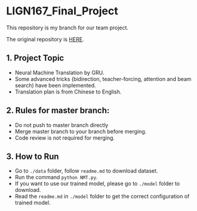 # LIGN167_Final_Project

This repository is my branch for our team project.

The original repository is [HERE](https://github.com/YuShen1116/LIGN167_Final_Project).

## 1. Project Topic
* Neural Machine Translation by GRU.
* Some advanced tricks (bidirection, teacher-forcing, attention and beam search) have been implemented.
* Translation plan is from Chinese to English.
    
## 2. Rules for master branch:
* Do not push to master branch directly
* Merge master branch to your branch before merging.
* Code review is not required for merging.

## 3. How to Run
* Go to ```./data``` folder, follow ```readme.md``` to download dataset. 
* Run the command ```python NMT.py```.
* If you want to use our trained model, please go to ```./model``` folder to download.
* Read the ```readme.md``` in ```./model``` folder to get the correct configuration of trained model.
